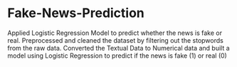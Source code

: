 # Fake-News-Prediction
Applied Logistic Regression Model to predict whether the news is fake or real.
Preprocessed and cleaned the dataset by filtering out the stopwords from the raw data.
Converted the Textual Data to Numerical data and built a model using Logistic Regression to 
predict if the news is fake (1) or real (0)
